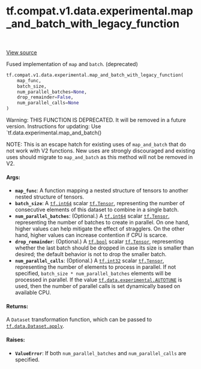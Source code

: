 <div itemscope itemtype="http://developers.google.com/ReferenceObject">
<meta itemprop="name" content="tf.compat.v1.data.experimental.map_and_batch_with_legacy_function" />
<meta itemprop="path" content="Stable" />
</div>

# tf.compat.v1.data.experimental.map_and_batch_with_legacy_function

<!-- Insert buttons and diff -->

<table class="tfo-notebook-buttons tfo-api" align="left">
</table>

<a target="_blank" href="/code/stable/tensorflow/python/data/experimental/ops/batching.py">View source</a>



Fused implementation of `map` and `batch`. (deprecated)

``` python
tf.compat.v1.data.experimental.map_and_batch_with_legacy_function(
    map_func,
    batch_size,
    num_parallel_batches=None,
    drop_remainder=False,
    num_parallel_calls=None
)
```



<!-- Placeholder for "Used in" -->

Warning: THIS FUNCTION IS DEPRECATED. It will be removed in a future version.
Instructions for updating:
Use `tf.data.experimental.map_and_batch()

NOTE: This is an escape hatch for existing uses of `map_and_batch` that do not
work with V2 functions. New uses are strongly discouraged and existing uses
should migrate to `map_and_batch` as this method will not be removed in V2.

#### Args:


* <b>`map_func`</b>: A function mapping a nested structure of tensors to another
  nested structure of tensors.
* <b>`batch_size`</b>: A <a href="../../../../../tf.md#int64"><code>tf.int64</code></a> scalar <a href="../../../../../tf/Tensor.md"><code>tf.Tensor</code></a>, representing the number of
  consecutive elements of this dataset to combine in a single batch.
* <b>`num_parallel_batches`</b>: (Optional.) A <a href="../../../../../tf.md#int64"><code>tf.int64</code></a> scalar <a href="../../../../../tf/Tensor.md"><code>tf.Tensor</code></a>,
  representing the number of batches to create in parallel. On one hand,
  higher values can help mitigate the effect of stragglers. On the other
  hand, higher values can increase contention if CPU is scarce.
* <b>`drop_remainder`</b>: (Optional.) A <a href="../../../../../tf.md#bool"><code>tf.bool</code></a> scalar <a href="../../../../../tf/Tensor.md"><code>tf.Tensor</code></a>, representing
  whether the last batch should be dropped in case its size is smaller than
  desired; the default behavior is not to drop the smaller batch.
* <b>`num_parallel_calls`</b>: (Optional.) A <a href="../../../../../tf.md#int32"><code>tf.int32</code></a> scalar <a href="../../../../../tf/Tensor.md"><code>tf.Tensor</code></a>,
  representing the number of elements to process in parallel. If not
  specified, `batch_size * num_parallel_batches` elements will be processed
  in parallel. If the value <a href="../../../../../tf/data/experimental.md#AUTOTUNE"><code>tf.data.experimental.AUTOTUNE</code></a> is used, then
  the number of parallel calls is set dynamically based on available CPU.


#### Returns:

A `Dataset` transformation function, which can be passed to
<a href="../../../../../tf/data/Dataset.md#apply"><code>tf.data.Dataset.apply</code></a>.



#### Raises:


* <b>`ValueError`</b>: If both `num_parallel_batches` and `num_parallel_calls` are
  specified.


